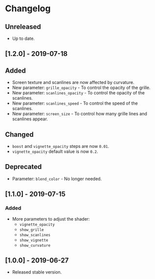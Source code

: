 # Changelog

## Unreleased

* Up to date.

## [1.2.0] - 2019-07-18

## Added

* Screen texture and scanlines are now affected by curvature.
* New parameter: `grille_opacity` - To control the opacity of the grille.
* New parameter: `scanlines_opacity` - To control the opacity of the scanlines.
* New parameter: `scanlines_speed` - To control the speed of the scanlines.
* New parameter: `screen_size` - To control how many grille lines and scanlines appear.

## Changed

* `boost` and `vignette_opacity` steps are now `0.01`.
* `vignette_opacity` default value is now `0.2`.

## Deprecated

* Parameter: `blend_color` - No longer needed.

## [1.1.0] - 2019-07-15

### Added

* More parameters to adjust the shader:
  * `vignette_opacity`
  * `show_grille`
  * `show_scanlines`
  * `show_vignette`
  * `show_curvature`

## [1.0.0] - 2019-06-27

* Released stable version.